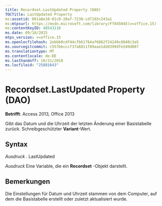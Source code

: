 ```yaml
---
title: Recordset.LastUpdated Property (DAO)
TOCTitle: LastUpdated Property
ms:assetid: 091a8e10-01c0-20af-7230-cd7103c243a1
ms:mtpsurl: https://msdn.microsoft.com/library/Ff845045(v=office.15)
ms:contentKeyID: 48543116
ms.date: 09/18/2015
mtps_version: v=office.15
ms.openlocfilehash: 2ebbb0cdf44cfb61764af6862f24249c8040c3a5
ms.sourcegitcommit: c557bbcccf37a6011f89aae1ddd399dfe549d087
ms.translationtype: MT
ms.contentlocale: de-DE
ms.lasthandoff: 10/31/2018
ms.locfileid: "25881643"
---
```

# <a name="recordsetlastupdated-property-dao"></a>Recordset.LastUpdated Property (DAO)


**Betrifft**: Access 2013, Office 2013

Gibt das Datum und die Uhrzeit der letzten Änderung einer Basistabelle zurück. Schreibgeschützter **Variant**-Wert.

## <a name="syntax"></a>Syntax

*Ausdruck* . LastUpdated

*Ausdruck* Eine Variable, die ein **Recordset** -Objekt darstellt.

## <a name="remarks"></a>Bemerkungen

Die Einstellungen für Datum und Uhrzeit stammen von dem Computer, auf dem die Basistabelle erstellt oder zuletzt aktualisiert wurde.

